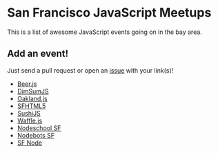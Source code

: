 # San Francisco JavaScript Meetups

This is a list of awesome JavaScript events going on in the bay area.

## Add an event!
Just send a pull request or open an [issue](https://github.com/jkup/sf-javascript-meetups/issues) with your link(s)!

+ [Beer.js](http://www.meetup.com/beerjs/)
+ [DimSumJS](https://dimsumjs.github.io/)
+ [Oakland.js](http://oaklandjs.com/)
+ [SFHTML5](http://www.meetup.com/sfhtml5/)
+ [SushiJS](http://www.meetup.com/sushijs-sf/)
+ [Waffle.js](http://wafflejs.com/)
+ [Nodeschool SF](http://nodeschool.io/sanfrancisco/)
+ [Nodebots SF](http://www.meetup.com/nodebotssf/)
+ [SF Node](http://www.meetup.com/sfnode/)
